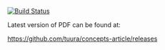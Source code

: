 [![Build Status](https://travis-ci.org/jrbeaumont/concepts-article.svg?branch=master)](https://travis-ci.org/jrbeaumont/concepts-article)

Latest version of PDF can be found at:

https://github.com/tuura/concepts-article/releases
